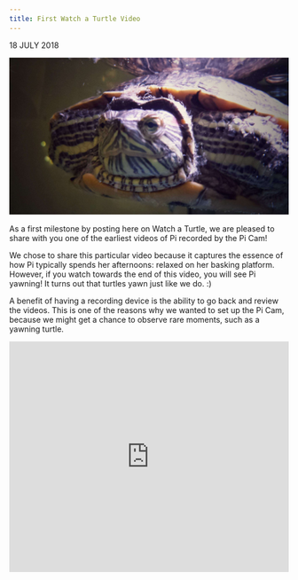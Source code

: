 ```yaml
---
title: First Watch a Turtle Video
---
```


18 JULY 2018

![Pi Face Close Up!](/assets/imgs/20180712_223124-01-compressed.jpeg)

As a first milestone by posting here on Watch a Turtle, we are pleased to share with you one of the earliest videos of Pi recorded by the Pi Cam!

We chose to share this particular video because it captures the essence of how Pi typically spends her afternoons: relaxed on her basking platform. However, if you watch towards the end of this video, you will see Pi yawning! It turns out that turtles yawn just like we do. :)

A benefit of having a recording device is the ability to go back and review the videos. This is one of the reasons why we wanted to set up the Pi Cam, because we might get a chance to observe rare moments, such as a yawning turtle.

<iframe style="max-width:100%" width="740" height="416" src="https://www.youtube.com/embed/bhE91bUVDM0" title="YouTube video player" frameborder="0" allow="accelerometer; autoplay; clipboard-write; encrypted-media; gyroscope; picture-in-picture" allowfullscreen></iframe>
